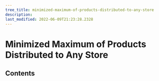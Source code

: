```yaml
---
tree_title: minimized-maximum-of-products-distributed-to-any-store
description: 
last_modified: 2022-06-09T21:23:28.2328
---
```


# Minimized Maximum of Products Distributed to Any Store

## Contents
